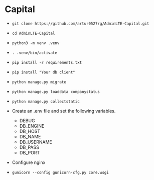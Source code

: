 
# Capital

* ```git clone https://github.com/artur0527rg/AdminLTE-Capital.git```

* ```cd AdminLTE-Capital```
* ```python3 -m venv .venv```
* ```. .venv/bin/activate```
* ```pip install -r requirements.txt```
* ```pip install "Your db client"```
* ```python manage.py migrate```
* ```python manage.py loaddata companystatus```
* ```python manage.py collectstatic```
* Create an .env file and set the following variables.
  * DEBUG
  * DB_ENGINE
  * DB_HOST
  * DB_NAME
  * DB_USERNAME
  * DB_PASS
  * DB_PORT
* Configure nginx
* ```gunicorn --config gunicorn-cfg.py core.wsgi```